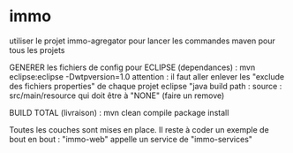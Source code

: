 # immo

utiliser le projet immo-agregator pour lancer les commandes maven pour tous les projets

GENERER les fichiers de config pour ECLIPSE (dependances) : mvn eclipse:eclipse -Dwtpversion=1.0
attention : il faut aller enlever les "exclude des fichiers properties" de chaque projet eclipse "java build path : source : src/main/resource qui doit être à "NONE" (faire un remove)

BUILD TOTAL (livraison) : mvn clean compile package install

Toutes les couches sont mises en place. Il reste à coder un exemple de bout en bout : "immo-web" appelle un service de "immo-services"
